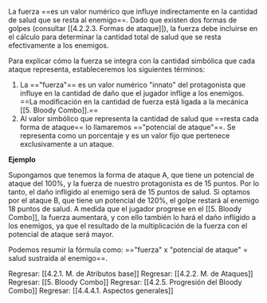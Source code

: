 
La fuerza ==es un valor numérico que influye indirectamente en la cantidad de salud que se resta al enemigo==. Dado que existen dos formas de golpes (consultar [[4.2.2.3. Formas de ataque]]), la fuerza debe incluirse en el cálculo para determinar la cantidad total de salud que se resta efectivamente a los enemigos. 

Para explicar cómo la fuerza se integra con la cantidad simbólica que cada ataque representa, estableceremos los siguientes términos:

1. La =="fuerza"== es un valor numérico "innato" del protagonista que influye en la cantidad de daño que el jugador inflige a los enemigos. ==La modificación en la cantidad de fuerza está ligada a la mecánica [[5. Bloody Combo]].==
2. Al valor simbólico que representa la cantidad de salud que ==resta cada forma de ataque== lo llamaremos =="potencial de ataque"==. Se representa como un porcentaje y es un valor fijo que pertenece exclusivamente a un ataque.

**Ejemplo**

Supongamos que tenemos la forma de ataque A, que tiene un potencial de ataque del 100%, y la fuerza de nuestro protagonista es de 15 puntos. Por lo tanto, el daño infligido al enemigo será de 15 puntos de salud. Si optamos por el ataque B, que tiene un potencial de 120%, el golpe restará al enemigo 18 puntos de salud. A medida que el jugador progrese en el [[5. Bloody Combo]], la fuerza aumentará, y con ello también lo hará el daño infligido a los enemigos, ya que el resultado de la multiplicación de la fuerza con el potencial de ataque será mayor.

Podemos resumir la fórmula como: =="fuerza" x "potencial de ataque" = salud sustraída al enemigo==.


Regresar: [[4.2.1. M. de Atributos base]]
Regresar: [[4.2.2. M. de Ataques]]
Regresar: [[5. Bloody Combo]]
Regresar: [[4.2.5. Progresión del Bloody Combo]]
Regresar: [[4.4.4.1. Aspectos generales]]